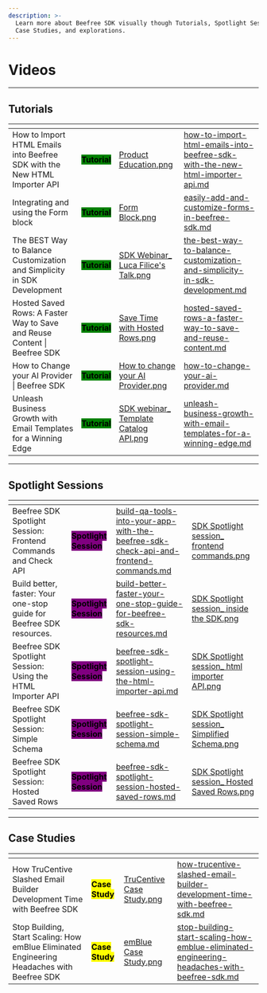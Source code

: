 ```yaml
---
description: >-
  Learn more about Beefree SDK visually though Tutorials, Spotlight Sessions,
  Case Studies, and explorations.
---
```


# Videos

***

## Tutorials

<table data-card-size="large" data-view="cards"><thead><tr><th></th><th></th><th data-hidden data-card-cover data-type="files"></th><th data-hidden data-card-target data-type="content-ref"></th></tr></thead><tbody><tr><td>How to Import HTML Emails into Beefree SDK with the New HTML Importer API</td><td><mark style="background-color:green;"><strong>Tutorial</strong></mark></td><td><a href="../../.gitbook/assets/Product Education.png">Product Education.png</a></td><td><a href="how-to-import-html-emails-into-beefree-sdk-with-the-new-html-importer-api.md">how-to-import-html-emails-into-beefree-sdk-with-the-new-html-importer-api.md</a></td></tr><tr><td>Integrating and using the Form block</td><td><mark style="background-color:green;"><strong>Tutorial</strong></mark></td><td><a href="../../.gitbook/assets/Form Block.png">Form Block.png</a></td><td><a href="easily-add-and-customize-forms-in-beefree-sdk.md">easily-add-and-customize-forms-in-beefree-sdk.md</a></td></tr><tr><td>The BEST Way to Balance Customization and Simplicity in SDK Development</td><td><mark style="background-color:green;"><strong>Tutorial</strong></mark></td><td><a href="../../.gitbook/assets/SDK Webinar_ Luca Filice&#x27;s Talk.png">SDK Webinar_ Luca Filice's Talk.png</a></td><td><a href="the-best-way-to-balance-customization-and-simplicity-in-sdk-development.md">the-best-way-to-balance-customization-and-simplicity-in-sdk-development.md</a></td></tr><tr><td>Hosted Saved Rows: A Faster Way to Save and Reuse Content | Beefree SDK</td><td><mark style="background-color:green;"><strong>Tutorial</strong></mark></td><td><a href="../../.gitbook/assets/Save Time with Hosted Rows.png">Save Time with Hosted Rows.png</a></td><td><a href="hosted-saved-rows-a-faster-way-to-save-and-reuse-content.md">hosted-saved-rows-a-faster-way-to-save-and-reuse-content.md</a></td></tr><tr><td>How to Change your AI Provider | Beefree SDK</td><td><mark style="background-color:green;"><strong>Tutorial</strong></mark></td><td><a href="../../.gitbook/assets/How to change your AI Provider.png">How to change your AI Provider.png</a></td><td><a href="how-to-change-your-ai-provider.md">how-to-change-your-ai-provider.md</a></td></tr><tr><td>Unleash Business Growth with Email Templates for a Winning Edge</td><td><mark style="background-color:green;"><strong>Tutorial</strong></mark></td><td><a href="../../.gitbook/assets/SDK webinar_ Template Catalog API.png">SDK webinar_ Template Catalog API.png</a></td><td><a href="unleash-business-growth-with-email-templates-for-a-winning-edge.md">unleash-business-growth-with-email-templates-for-a-winning-edge.md</a></td></tr></tbody></table>

***

## Spotlight Sessions

<table data-card-size="large" data-view="cards"><thead><tr><th></th><th></th><th data-hidden data-card-target data-type="content-ref"></th><th data-hidden data-card-cover data-type="files"></th></tr></thead><tbody><tr><td>Beefree SDK Spotlight Session: Frontend Commands and Check API</td><td><mark style="background-color:purple;"><strong>Spotlight Session</strong></mark></td><td><a href="build-qa-tools-into-your-app-with-the-beefree-sdk-check-api-and-frontend-commands.md">build-qa-tools-into-your-app-with-the-beefree-sdk-check-api-and-frontend-commands.md</a></td><td><a href="../../.gitbook/assets/SDK Spotlight session_ frontend commands.png">SDK Spotlight session_ frontend commands.png</a></td></tr><tr><td>Build better, faster: Your one-stop guide for Beefree SDK resources.</td><td><mark style="background-color:purple;"><strong>Spotlight Session</strong></mark></td><td><a href="build-better-faster-your-one-stop-guide-for-beefree-sdk-resources.md">build-better-faster-your-one-stop-guide-for-beefree-sdk-resources.md</a></td><td><a href="../../.gitbook/assets/SDK Spotlight session_ inside the SDK.png">SDK Spotlight session_ inside the SDK.png</a></td></tr><tr><td>Beefree SDK Spotlight Session: Using the HTML Importer API</td><td><mark style="background-color:purple;"><strong>Spotlight Session</strong></mark></td><td><a href="beefree-sdk-spotlight-session-using-the-html-importer-api.md">beefree-sdk-spotlight-session-using-the-html-importer-api.md</a></td><td><a href="../../.gitbook/assets/SDK Spotlight session_ html importer API.png">SDK Spotlight session_ html importer API.png</a></td></tr><tr><td>Beefree SDK Spotlight Session: Simple Schema</td><td><mark style="background-color:purple;"><strong>Spotlight Session</strong></mark></td><td><a href="beefree-sdk-spotlight-session-simple-schema.md">beefree-sdk-spotlight-session-simple-schema.md</a></td><td><a href="../../.gitbook/assets/SDK Spotlight session_ Simplified Schema.png">SDK Spotlight session_ Simplified Schema.png</a></td></tr><tr><td>Beefree SDK Spotlight Session: Hosted Saved Rows</td><td><mark style="background-color:purple;"><strong>Spotlight Session</strong></mark></td><td><a href="beefree-sdk-spotlight-session-hosted-saved-rows.md">beefree-sdk-spotlight-session-hosted-saved-rows.md</a></td><td><a href="../../.gitbook/assets/SDK Spotlight session_ Hosted Saved Rows.png">SDK Spotlight session_ Hosted Saved Rows.png</a></td></tr></tbody></table>

***

## Case Studies

<table data-card-size="large" data-view="cards"><thead><tr><th></th><th></th><th data-hidden data-card-cover data-type="files"></th><th data-hidden data-card-target data-type="content-ref"></th></tr></thead><tbody><tr><td>How TruCentive Slashed Email Builder Development Time with Beefree SDK </td><td><mark style="background-color:$success;"><strong>Case Study</strong></mark></td><td><a href="../../.gitbook/assets/TruCentive Case Study.png">TruCentive Case Study.png</a></td><td><a href="how-trucentive-slashed-email-builder-development-time-with-beefree-sdk.md">how-trucentive-slashed-email-builder-development-time-with-beefree-sdk.md</a></td></tr><tr><td>Stop Building, Start Scaling: How emBlue Eliminated Engineering Headaches with Beefree SDK</td><td><mark style="background-color:$success;"><strong>Case Study</strong></mark></td><td><a href="../../.gitbook/assets/emBlue Case Study.png">emBlue Case Study.png</a></td><td><a href="stop-building-start-scaling-how-emblue-eliminated-engineering-headaches-with-beefree-sdk.md">stop-building-start-scaling-how-emblue-eliminated-engineering-headaches-with-beefree-sdk.md</a></td></tr></tbody></table>

